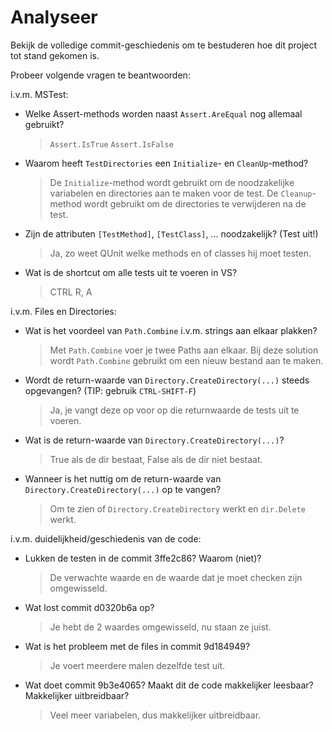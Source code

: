 # Analyseer

Bekijk de volledige commit-geschiedenis om te bestuderen hoe dit project tot stand gekomen is.

Probeer volgende vragen te beantwoorden:

i.v.m. MSTest:

- Welke Assert-methods worden naast `Assert.AreEqual` nog allemaal gebruikt?
	> `Assert.IsTrue` `Assert.IsFalse` 
- Waarom heeft `TestDirectories` een `Initialize`- en `CleanUp`-method?
	> De `Initialize`-method wordt gebruikt om de noodzakelijke variabelen en directories aan te maken voor de test. De `Cleanup`-method wordt gebruikt om de directories te verwijderen na de test.
- Zijn de attributen `[TestMethod]`, `[TestClass]`, ... noodzakelijk? (Test uit!)
	> Ja, zo weet QUnit welke methods en of classes hij moet testen.
- Wat is de shortcut om alle tests uit te voeren in VS?
	> CTRL R, A

i.v.m. Files en Directories:

- Wat is het voordeel van `Path.Combine` i.v.m. strings aan elkaar plakken?
	> Met `Path.Combine` voer je twee Paths aan elkaar. Bij deze solution wordt `Path.Combine` gebruikt om een nieuw bestand aan te maken.
- Wordt de return-waarde van `Directory.CreateDirectory(...)` steeds opgevangen? (TIP: gebruik `CTRL-SHIFT-F`)
	> Ja, je vangt deze op voor op die returnwaarde de tests uit te voeren.
- Wat is de return-waarde van `Directory.CreateDirectory(...)`?
	> True als de dir bestaat, False als de dir niet bestaat.
- Wanneer is het nuttig om de return-waarde van `Directory.CreateDirectory(...)` op te vangen?
	> Om te zien of `Directory.CreateDirectory` werkt en `dir.Delete` werkt.

i.v.m. duidelijkheid/geschiedenis van de code:

- Lukken de testen in de commit 3ffe2c86? Waarom (niet)?
	> De verwachte waarde en de waarde dat je moet checken zijn omgewisseld.
- Wat lost commit d0320b6a op?
	> Je hebt de 2 waardes omgewisseld, nu staan ze juist. 
- Wat is het probleem met de files in commit 9d184949?
	> Je voert meerdere malen dezelfde test uit.
- Wat doet commit 9b3e4065? Maakt dit de code makkelijker leesbaar? Makkelijker uitbreidbaar?
	> Veel meer variabelen, dus makkelijker uitbreidbaar.


